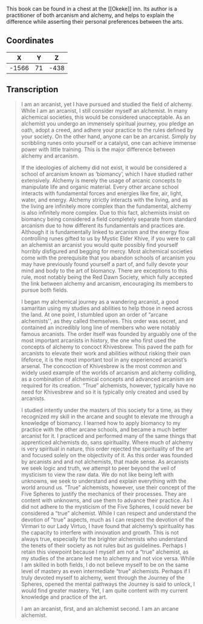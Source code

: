  

This book can be found in a chest at the [[Okeke]] inn. Its author is a practitioner of both arcanism and alchemy, and helps to explain the difference while asserting their personal preferences between the arts.

## Coordinates
| **X** | **Y** | **Z** |
| :---: | :---: | :---: |
| -1566 |  71   | -438  |

## Transcription
> I am an arcanist, yet I have pursued and studied the field of alchemy. While I am an arcanist, I still consider myself an alchemist. In many alchemical societies, this would be considered unacceptable. As an alchemist you undergo an immensely spiritual journey, you pledge an oath, adopt a creed, and adhere your practice to the rules defined by your society. On the other hand, anyone can be an arcanist. Simply by scribbling runes onto yourself or a catalyst, one can achieve immense power with little training. This is the major difference between alchemy and arcanism.
>
> If the ideologies of alchemy did not exist, it would be considered a school of arcanism known as ‘biomancy’, which I have studied rather extensively. Alchemy is merely the usage of arcanic concepts to manipulate life and organic material. Every other arcane school interacts with fundamental forces and energies like fire, air, light, water, and energy. Alchemy strictly interacts with the living, and as the living are infinitely more complex than the fundamental, alchemy is also infinitely more complex. Due to this fact, alchemists insist on biomancy being considered a field completely separate from standard arcanism due to how different its fundamentals and practices are. Although it is fundamentally linked to arcanism and the energy flow controlling runes gifted to us by Mystic Elder Khive, if you were to call an alchemist an arcanist you would quite possibly find yourself horribly disfigured and begging for mercy. Most alchemical societies come with the prerequisite that you abandon schools of arcanism you may have previously found yourself a part of, and fully devote your mind and body to the art of biomancy. There are exceptions to this rule, most notably being the Red Dawn Society, which fully accepted the link between alchemy and arcanism, encouraging its members to pursue both fields.
>
> I began my alchemical journey as a wandering arcanist, a good samaritan using my studies and abilities to help those in need across the land. At one point, I stumbled upon an order of “arcane alchemists'', as they called themselves. This order was secret, and contained an incredibly long line of members who were notably famous arcanists. The order itself was founded by arguably one of the most important arcanists in history, the one who first used the concepts of alchemy to concoct Khivesbrew. This paved the path for arcanists to elevate their work and abilities without risking their own lifeforce, it is the most important tool in any experienced arcanist’s arsenal. The concoction of Khivesbrew is the most common and widely used example of the worlds of arcanism and alchemy colliding, as a combination of alchemical concepts  and advanced arcanism are required for its creation. “True” alchemists, however, typically have no need for Khivesbrew and so it is typically only created and used by arcanists.
>
> I studied intently under the masters of this society for a time, as they recognized my skill in the arcane and sought to elevate me through a knowledge of biomancy. I learned how to apply biomancy to my practice with the other arcane schools, and became a much better arcanist for it. I practiced and performed many of the same things that apprenticed alchemists do, sans spirituality. Where much of alchemy is very spiritual in nature, this order rejected the spirituality of the art and focused solely on the objectivity of it. As this order was founded by arcanists and and not alchemists, that made sense. As arcanists we seek logic and truth, we attempt to peer beyond the veil of mysticism to view the raw data. We do not like being left with unknowns, we seek to understand and explain everything with the world around us. “True” alchemists, however, use their concept of the Five Spheres to justify the mechanics of their processes. They are content with unknowns, and use them to advance their practice. As I did not adhere to the mysticism of the Five Spheres, I could never be considered a “true” alchemist. While I can respect and understand the devotion of "true" aspects, much as I can respect the devotion of the Virmari to our Lady Virtuo, I have found that alchemy’s spirituality has the capacity to interfere with innovation and growth. This is not always true, especially for the brighter alchemists who understand the tenets of their society as not rules but as guidelines. Perhaps I retain this viewpoint because I myself am not a “true” alchemist, as my studies of the arcane led me to alchemy and not vice versa. While I am skilled in both fields, I do not believe myself to be on the same level of mastery as even intermediate “true” alchemists. Perhaps if I truly devoted myself to alchemy, went through the Journey of the Spheres, opened the mental pathways the Journey is said to unlock, I would find greater mastery.  Yet, I am quite content with my current knowledge and practice of the art.
>
> I am an arcanist, first, and an alchemist second. I am an arcane alchemist.

